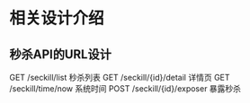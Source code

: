 # 相关设计介绍

## 秒杀API的URL设计

GET     /seckill/list           秒杀列表
GET     /seckill/{id}/detail    详情页
GET     /seckill/time/now       系统时间
POST    /seckill/{id}/exposer   暴露秒杀
